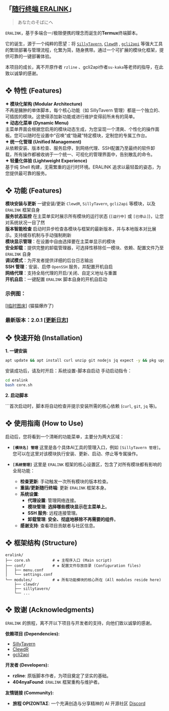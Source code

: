 ##  「[随行终端 ERALINK](https://discord.com/channels/1291925535324110879/1385183883540303872/1385183883540303872)」
> あなたのそばにへ

`ERALINK`，基于多端合一/极限便携的理念而诞生的**Termux**终端脚本。

它的诞生，源于一个纯粹的愿望：将 [`SillyTavern`](https://github.com/SillyTavern/SillyTavern), [`ClewdR`](https://discord.com/channels/1291925535324110879/1374353271484973066/1374353271484973066) , [`gcli2api`](https://github.com/su-kaka/gcli2api) 等强大工具的繁琐部署与管理流程，化繁为简，随身携带。通过一个可扩展的模块化框架，提供可靠的一键部署体验。

本项目的成长，离不开原作者 `rzline` 、gcli2api作者`su-kaka`等老师的指导，在此致以诚挚的感谢。

## ❖ 特性 (Features)
**✦ 模块化架构 (Modular Architecture)**  
    不再是臃肿的单体脚本，每个核心功能（如 SillyTavern 管理）都是一个独立的、可插拔的模块。这使得添加新功能或进行维护变得前所未有的简单。  
**✦ 动态化菜单 (Dynamic Menu)**  
    主菜单界面会根据您启用的模块动态生成，为您呈现一个清爽、个性化的操作面板。您可以随时在设置中“召唤”或“隐藏”特定模块，定制您的专属工作台。  
**✦ 统一化管理 (Unified Management)**  
    从依赖安装、版本检查、服务启停，到网络代理、SSH配置乃至最终的软件卸载，所有操作都被收纳于一个统一、可视化的管理界面中，告别散乱的命令。  
 **✦ 轻量化体验 (Lightweight Experience)**  
    基于纯 Shell 构建，无需繁重的运行时环境。ERALINK 追求以最轻盈的姿态，为您提供最可靠的服务。  

## ❖ 功能 (Features)
**模块安装与更新** 一键安装/更新 `ClewdR`, `SillyTavern`, `gcli2api` 等模块，以及 `ERALINK` 框架自身  
**服务状态监控**   在主菜单实时展示所有模块的运行状态 (`[运行中]` 或 `[已停止]`)，让您对系统状况一目了然  
**版本智能检查**   启动时异步检查各模块与框架的最新版本，并与本地版本对比展示。支持缓存机制与手动强制刷新  
**模块显示管理**：在设置中自由选择要在主菜单显示的模块  
**安全卸载**：提供完整的卸载管理器，可选择性移除任一模块、依赖、配置文件乃至 `ERALINK` 自身  
**调试模式**：为开发者提供详细的后台日志输出  
**SSH 管理**：安装、启停 `OpenSSH` 服务，并配置开机自启  
**网络代理**：支持全局代理的开启/关闭、自定义地址与重置  
**开机自启**：一键配置 `ERALINK` 脚本自身的开机自启动  

### 示例图：
[[l临时图床](https://discord.com/channels/1291925535324110879/1385183883540303872/1412131771222327368)] (猫猫爆炸了)
### 最新版本：2.0.1 [[更新日志](https://discord.com/channels/1291925535324110879/1385183883540303872/1412128265908256911)]


## ❖ 快速开始 (Installation)

**1. 一键安装**

```bash
apt update && apt install curl unzip git nodejs jq expect -y && pkg upgrade -y && curl -L -o install.sh.tmp -C - https://github.com/404nyaFound/eralink/releases/latest/download/install.sh && mv -f install.sh.tmp install.sh && chmod +x install.sh && ./install.sh || { echo "安装过程中出错"; rm -f install.sh.tmp; exit 1; }
```
安装成功后，请及时开启：系统设置-脚本自启动
手动启动指令：
```bash
cd eralink
bash core.sh
```

**2. 启动脚本**


```首次启动时，脚本将自动检查并提示安装所需的核心依赖 (`curl`, `git`, `jq` 等)。

## ❖ 使用指南 (How to Use)

启动后，您将看到一个清晰的功能菜单，主要分为两大区域：

*   **`[模块名] 管理`**
    这里是各个具体AI工具的管理入口，例如 `[SillyTavern 管理]`。您可以在这里对该模块执行安装、更新、启动、停止等专属操作。

*   **`[系统管理]`**
    这里是 `ERALINK` 框架的核心设置区，包含了对所有模块都有影响的全局功能：
    - **检查更新**: 手动触发一次所有模块的版本检查。
    - **重装/更新随行终端**: 更新 `ERALINK` 框架本身。
    - **系统设置**:
        - **代理设置**: 管理网络连接。
        - **模块管理**: **选择哪些模块显示在主菜单上**。
        - **SSH 服务**: 远程连接管理。
        - **卸载管理**: **安全、彻底地移除不再需要的组件**。
    - **感谢支持**: 查看项目贡献者与社区信息。

## ❖ 框架结构 (Structure)
```
eralink/
├── core.sh          # ❖ 主程序入口 (Main script)
├── conf/            # ❖ 配置文件存放目录 (Configuration files)
│   ├── menu.conf
│   └── settings.conf
└── modules/         # ❖ 所有功能模块的核心所在 (All modules reside here)
    ├── clewdr/
    ├── sillytavern/
    └── ...
```

## ❖ 致谢 (Acknowledgments)

`ERALINK` 的旅程，离不开以下项目与开发者的支持，向他们致以诚挚的感谢。

**依赖项目 (Dependencies):**
*   [SillyTavern](https://github.com/SillyTavern/SillyTavern)
*   [ClewdR](https://github.com/Xerxes-2/clewdr)
*   [gcli2api](https://github.com/su-kaka/gcli2api)

**开发者 (Developers):**
*   **rzline**: 原版脚本作者，为项目奠定了坚实的基础。
*   **404nyaFound**: `ERALINK` 框架重构与维护者。

**友情链接 (Community):**
*   **旅程 ΟΡΙΖΟΝΤΑΣ**: 一个充满创造与分享精神的 AI 开源社区 [Discord](https://discord.gg/elysianhorizon)
